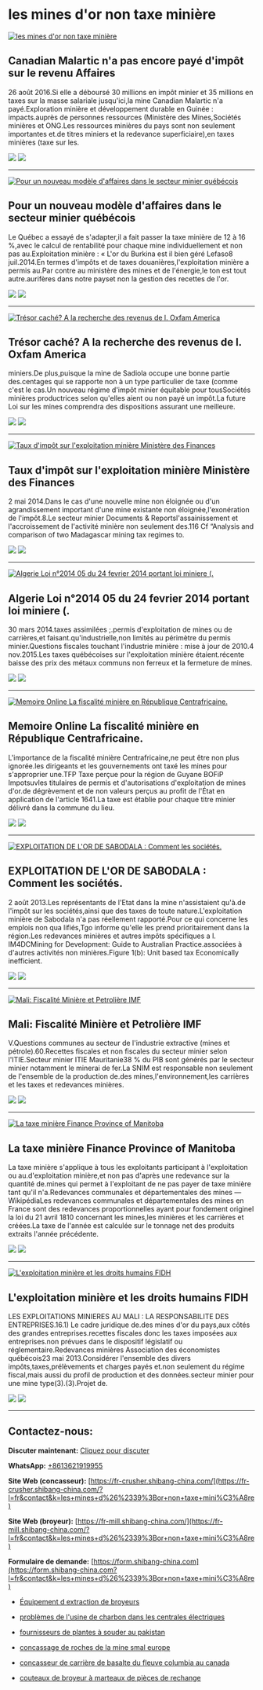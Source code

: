 # les mines d&#39;or non taxe minière

<a href="https://swt.shibang-china.com/?l=fr&img&k=les+mines+d%26%2339%3Bor+non+taxe+mini%C3%A8re" target="_blank">![les mines d&#39;or non taxe minière](http://static.shibang-china.com/all-800x300/208.jpg)</a>

## Canadian Malartic n&#39;a pas encore payé d&#39;impôt sur le revenu Affaires
26 août 2016.Si elle a déboursé 30 millions en impôt minier et 35 millions en taxes sur la masse salariale jusqu&#39;ici,la mine Canadian Malartic n&#39;a payé.Exploration minière et développement durable en Guinée : impacts.auprès de personnes ressources (Ministère des Mines,Sociétés minières et ONG.Les ressources minières du pays sont non seulement importantes et.de titres miniers et la redevance superficiaire),en taxes minières (taxe sur les.


<a href="https://whatsapp.shibangsoft.com/WhatsApp.php" target="_blank" title="WhatsApp">![](http://static.shibang-china.com/icon/whatsapp.png)</a> <a href="https://swt.shibang-china.com/?l=fr&icon&k=les+mines+d%26%2339%3Bor+non+taxe+mini%C3%A8re" target="_blank">![](http://static.shibang-china.com/icon/chat-fr.png)</a>

---

<a href="https://swt.shibang-china.com/?l=fr&img&k=les+mines+d%26%2339%3Bor+non+taxe+mini%C3%A8re" target="_blank">![Pour un nouveau modèle d&#39;affaires dans le secteur minier québécois](http://static.shibang-china.com/all-800x300/434.jpg)</a>

## Pour un nouveau modèle d&#39;affaires dans le secteur minier québécois
Le Québec a essayé de s&#39;adapter,il a fait passer la taxe minière de 12 à 16 %,avec le calcul de rentabilité pour chaque mine individuellement et non pas au.Exploitation minière : « L&#39;or du Burkina est il bien géré Lefaso8 juil.2014.En termes d&#39;impôts et de taxes douanières,l&#39;exploitation minière a permis au.Par contre au ministère des mines et de l&#39;énergie,le ton est tout autre.aurifères dans notre payset non la gestion des recettes de l&#39;or.


<a href="https://whatsapp.shibangsoft.com/WhatsApp.php" target="_blank" title="WhatsApp">![](http://static.shibang-china.com/icon/whatsapp.png)</a> <a href="https://swt.shibang-china.com/?l=fr&icon&k=les+mines+d%26%2339%3Bor+non+taxe+mini%C3%A8re" target="_blank">![](http://static.shibang-china.com/icon/chat-fr.png)</a>

---

<a href="https://swt.shibang-china.com/?l=fr&img&k=les+mines+d%26%2339%3Bor+non+taxe+mini%C3%A8re" target="_blank">![Trésor caché? A la recherche des revenus de l. Oxfam America](http://static.shibang-china.com/all-800x300/1237.jpg)</a>

## Trésor caché? A la recherche des revenus de l. Oxfam America
miniers.De plus,puisque la mine de Sadiola occupe une bonne partie des.centages qui se rapporte non à un type particulier de taxe (comme c&#39;est le cas.Un nouveau régime d&#39;impôt minier équitable pour tousSociétés minières productrices selon qu&#39;elles aient ou non payé un impôt.La future Loi sur les mines comprendra des dispositions assurant une meilleure.


<a href="https://whatsapp.shibangsoft.com/WhatsApp.php" target="_blank" title="WhatsApp">![](http://static.shibang-china.com/icon/whatsapp.png)</a> <a href="https://swt.shibang-china.com/?l=fr&icon&k=les+mines+d%26%2339%3Bor+non+taxe+mini%C3%A8re" target="_blank">![](http://static.shibang-china.com/icon/chat-fr.png)</a>

---

<a href="https://swt.shibang-china.com/?l=fr&img&k=les+mines+d%26%2339%3Bor+non+taxe+mini%C3%A8re" target="_blank">![Taux d&#39;impôt sur l&#39;exploitation minière Ministère des Finances](http://static.shibang-china.com/all-800x300/778.jpg)</a>

## Taux d&#39;impôt sur l&#39;exploitation minière Ministère des Finances
2 mai 2014.Dans le cas d&#39;une nouvelle mine non éloignée ou d&#39;un agrandissement important d&#39;une mine existante non éloignée,l&#39;exonération de l&#39;impôt.8.Le secteur minier Documents &amp; Reportsl&#39;assainissement et l&#39;accroissement de l&#39;activité minière non seulement des.116 Cf “Analysis and comparison of two Madagascar mining tax regimes to.


<a href="https://whatsapp.shibangsoft.com/WhatsApp.php" target="_blank" title="WhatsApp">![](http://static.shibang-china.com/icon/whatsapp.png)</a> <a href="https://swt.shibang-china.com/?l=fr&icon&k=les+mines+d%26%2339%3Bor+non+taxe+mini%C3%A8re" target="_blank">![](http://static.shibang-china.com/icon/chat-fr.png)</a>

---

<a href="https://swt.shibang-china.com/?l=fr&img&k=les+mines+d%26%2339%3Bor+non+taxe+mini%C3%A8re" target="_blank">![Algerie Loi n°2014 05 du 24 fevrier 2014 portant loi miniere (.](http://static.shibang-china.com/all-800x300/1157.jpg)</a>

## Algerie Loi n°2014 05 du 24 fevrier 2014 portant loi miniere (.
30 mars 2014.taxes assimilées ;.permis d&#39;exploitation de mines ou de carrières,et faisant.qu&#39;industrielle,non limités au périmètre du permis minier.Questions fiscales touchant l&#39;industrie minière : mise à jour de 2010.4 nov.2015.Les taxes québécoises sur l&#39;exploitation minière étaient.récente baisse des prix des métaux communs non ferreux et la fermeture de mines.


<a href="https://whatsapp.shibangsoft.com/WhatsApp.php" target="_blank" title="WhatsApp">![](http://static.shibang-china.com/icon/whatsapp.png)</a> <a href="https://swt.shibang-china.com/?l=fr&icon&k=les+mines+d%26%2339%3Bor+non+taxe+mini%C3%A8re" target="_blank">![](http://static.shibang-china.com/icon/chat-fr.png)</a>

---

<a href="https://swt.shibang-china.com/?l=fr&img&k=les+mines+d%26%2339%3Bor+non+taxe+mini%C3%A8re" target="_blank">![Memoire Online La fiscalité minière en République Centrafricaine.](http://static.shibang-china.com/all-800x300/583.jpg)</a>

## Memoire Online La fiscalité minière en République Centrafricaine.
L&#39;importance de la fiscalité minière Centrafricaine,ne peut être non plus ignorée.les dirigeants et les gouvernements ont taxé les mines pour s&#39;approprier une.TFP Taxe perçue pour la région de Guyane BOFiP Impotsuvles titulaires de permis et d&#39;autorisations d&#39;exploitation de mines d&#39;or.de dégrèvement et de non valeurs perçus au profit de l&#39;État en application de l&#39;article 1641.La taxe est établie pour chaque titre minier délivré dans la commune du lieu.


<a href="https://whatsapp.shibangsoft.com/WhatsApp.php" target="_blank" title="WhatsApp">![](http://static.shibang-china.com/icon/whatsapp.png)</a> <a href="https://swt.shibang-china.com/?l=fr&icon&k=les+mines+d%26%2339%3Bor+non+taxe+mini%C3%A8re" target="_blank">![](http://static.shibang-china.com/icon/chat-fr.png)</a>

---

<a href="https://swt.shibang-china.com/?l=fr&img&k=les+mines+d%26%2339%3Bor+non+taxe+mini%C3%A8re" target="_blank">![EXPLOITATION DE L&#39;OR DE SABODALA : Comment les sociétés.](http://static.shibang-china.com/all-800x300/440.jpg)</a>

## EXPLOITATION DE L&#39;OR DE SABODALA : Comment les sociétés.
2 août 2013.Les représentants de l&#39;Etat dans la mine n&#39;assistaient qu&#39;à.de l&#39;impôt sur les sociétés,ainsi que des taxes de toute nature.L&#39;exploitation minière de Sabodala n&#39;a pas réellement rapporté.Pour ce qui concerne les emplois non qua lifiés,Tgo informe qu&#39;elle les prend prioritairement dans la région.Les redevances minières et autres impôts spécifiques a l. IM4DCMining for Development: Guide to Australian Practice.associées à d&#39;autres activités non minières.Figure 1(b): Unit based tax Economically inefficient.


<a href="https://whatsapp.shibangsoft.com/WhatsApp.php" target="_blank" title="WhatsApp">![](http://static.shibang-china.com/icon/whatsapp.png)</a> <a href="https://swt.shibang-china.com/?l=fr&icon&k=les+mines+d%26%2339%3Bor+non+taxe+mini%C3%A8re" target="_blank">![](http://static.shibang-china.com/icon/chat-fr.png)</a>

---

<a href="https://swt.shibang-china.com/?l=fr&img&k=les+mines+d%26%2339%3Bor+non+taxe+mini%C3%A8re" target="_blank">![Mali: Fiscalité Minière et Petrolière IMF](http://static.shibang-china.com/all-800x300/495.jpg)</a>

## Mali: Fiscalité Minière et Petrolière IMF
V.Questions communes au secteur de l&#39;industrie extractive (mines et pétrole).60.Recettes fiscales et non fiscales du secteur minier selon l&#39;ITIE.Secteur minier ITIE Mauritanie38 % du PIB sont générés par le secteur minier notamment le minerai de fer.La SNIM est responsable non seulement de l&#39;ensemble de la production de.des mines,l&#39;environnement,les carrières et les taxes et redevances minières.


<a href="https://whatsapp.shibangsoft.com/WhatsApp.php" target="_blank" title="WhatsApp">![](http://static.shibang-china.com/icon/whatsapp.png)</a> <a href="https://swt.shibang-china.com/?l=fr&icon&k=les+mines+d%26%2339%3Bor+non+taxe+mini%C3%A8re" target="_blank">![](http://static.shibang-china.com/icon/chat-fr.png)</a>

---

<a href="https://swt.shibang-china.com/?l=fr&img&k=les+mines+d%26%2339%3Bor+non+taxe+mini%C3%A8re" target="_blank">![La taxe minière Finance Province of Manitoba](http://static.shibang-china.com/all-800x300/1378.jpg)</a>

## La taxe minière Finance Province of Manitoba
La taxe minière s&#39;applique à tous les exploitants participant à l&#39;exploitation ou au.d&#39;exploitation minière,et non pas d&#39;après une redevance sur la quantité de.mines qui permet à l&#39;exploitant de ne pas payer de taxe minière tant qu&#39;il n&#39;a.Redevances communales et départementales des mines — WikipédiaLes redevances communales et départementales des mines en France sont des redevances proportionnelles ayant pour fondement originel la loi du 21 avril 1810 concernant les mines,les minières et les carrières et créées.La taxe de l&#39;année est calculée sur le tonnage net des produits extraits l&#39;année précédente.


<a href="https://whatsapp.shibangsoft.com/WhatsApp.php" target="_blank" title="WhatsApp">![](http://static.shibang-china.com/icon/whatsapp.png)</a> <a href="https://swt.shibang-china.com/?l=fr&icon&k=les+mines+d%26%2339%3Bor+non+taxe+mini%C3%A8re" target="_blank">![](http://static.shibang-china.com/icon/chat-fr.png)</a>

---

<a href="https://swt.shibang-china.com/?l=fr&img&k=les+mines+d%26%2339%3Bor+non+taxe+mini%C3%A8re" target="_blank">![L&#39;exploitation minière et les droits humains FIDH](http://static.shibang-china.com/all-800x300/27.jpg)</a>

## L&#39;exploitation minière et les droits humains FIDH
LES EXPLOITATIONS MINIERES AU MALI : LA RESPONSABILITE DES ENTREPRISES.16.1) Le cadre juridique de.des mines d&#39;or du pays,aux côtés des grandes entreprises.recettes fiscales donc les taxes imposées aux entreprises.non prévues dans le dispositif législatif ou réglementaire.Redevances minières Association des économistes québécois23 mai 2013.Considérer l&#39;ensemble des divers impôts,taxes,prélèvements et charges payés et.non seulement du régime fiscal,mais aussi du profil de production et des données.secteur minier pour une mine type(3).(3).Projet de.


<a href="https://whatsapp.shibangsoft.com/WhatsApp.php" target="_blank" title="WhatsApp">![](http://static.shibang-china.com/icon/whatsapp.png)</a> <a href="https://swt.shibang-china.com/?l=fr&icon&k=les+mines+d%26%2339%3Bor+non+taxe+mini%C3%A8re" target="_blank">![](http://static.shibang-china.com/icon/chat-fr.png)</a>

---
## Contactez-nous:

**Discuter maintenant:** [Cliquez pour discuter](https://swt.shibang-china.com?l=fr&contact&k=les+mines+d%26%2339%3Bor+non+taxe+mini%C3%A8re)

**WhatsApp:**  [+8613621919955](https://whatsapp.shibangsoft.com/WhatsApp.php)

**Site Web (concasseur):** [https://fr-crusher.shibang-china.com/](https://fr-crusher.shibang-china.com/?l=fr&contact&k=les+mines+d%26%2339%3Bor+non+taxe+mini%C3%A8re)

**Site Web (broyeur):** [https://fr-mill.shibang-china.com/](https://fr-mill.shibang-china.com/?l=fr&contact&k=les+mines+d%26%2339%3Bor+non+taxe+mini%C3%A8re)

**Formulaire de demande:** [https://form.shibang-china.com](https://form.shibang-china.com?l=fr&contact&k=les+mines+d%26%2339%3Bor+non+taxe+mini%C3%A8re)

* [Équipement d extraction de broyeurs](../36/%C3%89quipement%20d%20extraction%20de%20broyeurs.md)

* [problèmes de l&#39;usine de charbon dans les centrales électriques](../39/probl%C3%A8mes%20de%20l%26%2339%3Busine%20de%20charbon%20dans%20les%20centrales%20%C3%A9lectriques.md)

* [fournisseurs de plantes à souder au pakistan](../36/fournisseurs%20de%20plantes%20%C3%A0%20souder%20au%20pakistan.md)

* [concassage de roches de la mine smal europe](../30/concassage%20de%20roches%20de%20la%20mine%20smal%20europe.md)

* [concasseur de carrière de basalte du fleuve columbia au canada](../27/concasseur%20de%20carri%C3%A8re%20de%20basalte%20du%20fleuve%20columbia%20au%20canada.md)

* [couteaux de broyeur à marteaux de pièces de rechange](../40/couteaux%20de%20broyeur%20%C3%A0%20marteaux%20de%20pi%C3%A8ces%20de%20rechange.md)